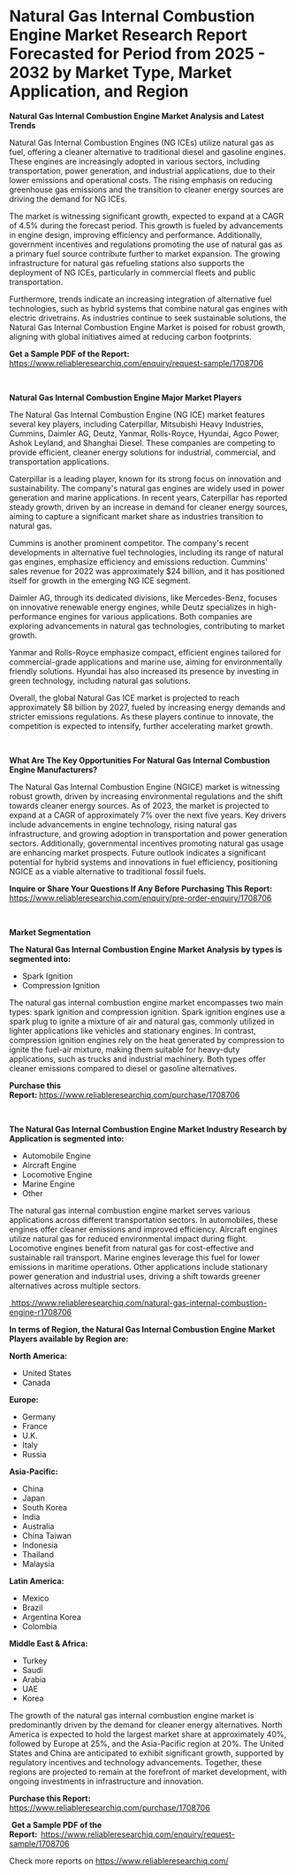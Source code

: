 <p><h1>Natural Gas Internal Combustion Engine Market Research Report Forecasted for Period from 2025 -  2032 by Market Type, Market Application, and Region</h1></p><p><strong>Natural Gas Internal Combustion Engine Market Analysis and Latest Trends</strong></p>
<p><p>Natural Gas Internal Combustion Engines (NG ICEs) utilize natural gas as fuel, offering a cleaner alternative to traditional diesel and gasoline engines. These engines are increasingly adopted in various sectors, including transportation, power generation, and industrial applications, due to their lower emissions and operational costs. The rising emphasis on reducing greenhouse gas emissions and the transition to cleaner energy sources are driving the demand for NG ICEs.</p><p>The market is witnessing significant growth, expected to expand at a CAGR of 4.5% during the forecast period. This growth is fueled by advancements in engine design, improving efficiency and performance. Additionally, government incentives and regulations promoting the use of natural gas as a primary fuel source contribute further to market expansion. The growing infrastructure for natural gas refueling stations also supports the deployment of NG ICEs, particularly in commercial fleets and public transportation.</p><p>Furthermore, trends indicate an increasing integration of alternative fuel technologies, such as hybrid systems that combine natural gas engines with electric drivetrains. As industries continue to seek sustainable solutions, the Natural Gas Internal Combustion Engine Market is poised for robust growth, aligning with global initiatives aimed at reducing carbon footprints.</p></p>
<p><strong>Get a Sample PDF of the Report:&nbsp;</strong> <a href="https://www.reliableresearchiq.com/enquiry/request-sample/1708706?utm_campaign=2173&utm_medium=2&utm_source=Github&utm_content=ia&utm_term=16022025&utm_id=natural-gas-internal-combustion-engine">https://www.reliableresearchiq.com/enquiry/request-sample/1708706</a></p>
<p>&nbsp;</p>
<p><strong>Natural Gas Internal Combustion Engine Major Market Players</strong></p>
<p><p>The Natural Gas Internal Combustion Engine (NG ICE) market features several key players, including Caterpillar, Mitsubishi Heavy Industries, Cummins, Daimler AG, Deutz, Yanmar, Rolls-Royce, Hyundai, Agco Power, Ashok Leyland, and Shanghai Diesel. These companies are competing to provide efficient, cleaner energy solutions for industrial, commercial, and transportation applications.</p><p>Caterpillar is a leading player, known for its strong focus on innovation and sustainability. The company's natural gas engines are widely used in power generation and marine applications. In recent years, Caterpillar has reported steady growth, driven by an increase in demand for cleaner energy sources, aiming to capture a significant market share as industries transition to natural gas.</p><p>Cummins is another prominent competitor. The company's recent developments in alternative fuel technologies, including its range of natural gas engines, emphasize efficiency and emissions reduction. Cummins' sales revenue for 2022 was approximately $24 billion, and it has positioned itself for growth in the emerging NG ICE segment.</p><p>Daimler AG, through its dedicated divisions, like Mercedes-Benz, focuses on innovative renewable energy engines, while Deutz specializes in high-performance engines for various applications. Both companies are exploring advancements in natural gas technologies, contributing to market growth.</p><p>Yanmar and Rolls-Royce emphasize compact, efficient engines tailored for commercial-grade applications and marine use, aiming for environmentally friendly solutions. Hyundai has also increased its presence by investing in green technology, including natural gas solutions.</p><p>Overall, the global Natural Gas ICE market is projected to reach approximately $8 billion by 2027, fueled by increasing energy demands and stricter emissions regulations. As these players continue to innovate, the competition is expected to intensify, further accelerating market growth.</p></p>
<p>&nbsp;</p>
<p><strong>What Are The Key Opportunities For Natural Gas Internal Combustion Engine Manufacturers?</strong></p>
<p><p>The Natural Gas Internal Combustion Engine (NGICE) market is witnessing robust growth, driven by increasing environmental regulations and the shift towards cleaner energy sources. As of 2023, the market is projected to expand at a CAGR of approximately 7% over the next five years. Key drivers include advancements in engine technology, rising natural gas infrastructure, and growing adoption in transportation and power generation sectors. Additionally, governmental incentives promoting natural gas usage are enhancing market prospects. Future outlook indicates a significant potential for hybrid systems and innovations in fuel efficiency, positioning NGICE as a viable alternative to traditional fossil fuels.</p></p>
<p><strong>Inquire or Share Your Questions If Any Before Purchasing This Report:</strong> <a href="https://www.reliableresearchiq.com/enquiry/pre-order-enquiry/1708706?utm_campaign=2173&utm_medium=2&utm_source=Github&utm_content=ia&utm_term=16022025&utm_id=natural-gas-internal-combustion-engine">https://www.reliableresearchiq.com/enquiry/pre-order-enquiry/1708706</a></p>
<p>&nbsp;</p>
<p><strong>Market Segmentation</strong></p>
<p><strong>The Natural Gas Internal Combustion Engine Market Analysis by types is segmented into:</strong></p>
<p><ul><li>Spark Ignition</li><li>Compression Ignition</li></ul></p>
<p><p>The natural gas internal combustion engine market encompasses two main types: spark ignition and compression ignition. Spark ignition engines use a spark plug to ignite a mixture of air and natural gas, commonly utilized in lighter applications like vehicles and stationary engines. In contrast, compression ignition engines rely on the heat generated by compression to ignite the fuel-air mixture, making them suitable for heavy-duty applications, such as trucks and industrial machinery. Both types offer cleaner emissions compared to diesel or gasoline alternatives.</p></p>
<p><strong>Purchase this Report:&nbsp;</strong><a href="https://www.reliableresearchiq.com/purchase/1708706?utm_campaign=2173&utm_medium=2&utm_source=Github&utm_content=ia&utm_term=16022025&utm_id=natural-gas-internal-combustion-engine">https://www.reliableresearchiq.com/purchase/1708706</a></p>
<p>&nbsp;</p>
<p><strong>The Natural Gas Internal Combustion Engine Market Industry Research by Application is segmented into:</strong></p>
<p><ul><li>Automobile Engine</li><li>Aircraft Engine</li><li>Locomotive Engine</li><li>Marine Engine</li><li>Other</li></ul></p>
<p><p>The natural gas internal combustion engine market serves various applications across different transportation sectors. In automobiles, these engines offer cleaner emissions and improved efficiency. Aircraft engines utilize natural gas for reduced environmental impact during flight. Locomotive engines benefit from natural gas for cost-effective and sustainable rail transport. Marine engines leverage this fuel for lower emissions in maritime operations. Other applications include stationary power generation and industrial uses, driving a shift towards greener alternatives across multiple sectors.</p></p>
<p><a href="https://www.reliableresearchiq.com/natural-gas-internal-combustion-engine-r1708706?utm_campaign=2173&utm_medium=2&utm_source=Github&utm_content=ia&utm_term=16022025&utm_id=natural-gas-internal-combustion-engine">&nbsp;https://www.reliableresearchiq.com/natural-gas-internal-combustion-engine-r1708706</a></p>
<p><strong>In terms of Region, the Natural Gas Internal Combustion Engine Market Players available by Region are:</strong></p>
<p>
    <p> <strong> North America: </strong>
        <ul>
            <li>United States</li>
            <li>Canada</li>
        </ul>
        </p> 
    <p> <strong> Europe: </strong>
        <ul>
            <li>Germany</li>
            <li>France</li>
            <li>U.K.</li>
            <li>Italy</li>
            <li>Russia</li>
        </ul>
        </p> 
    <p> <strong> Asia-Pacific: </strong>
        <ul>
            <li>China</li>
            <li>Japan</li>
            <li>South Korea</li>
            <li>India</li>
            <li>Australia</li>
            <li>China Taiwan</li>
            <li>Indonesia</li>
            <li>Thailand</li>
            <li>Malaysia</li>
        </ul>
        </p> 
    <p> <strong> Latin America: </strong>
        <ul>
            <li>Mexico</li>
            <li>Brazil</li>
            <li>Argentina Korea</li>
            <li>Colombia</li>
        </ul>
        </p> 
    <p> <strong> Middle East & Africa: </strong>
        <ul>
            <li>Turkey</li>
            <li>Saudi</li>
            <li>Arabia</li>
            <li>UAE</li>
            <li>Korea</li>
        </ul>
    </p>
    </p>
<p><p>The growth of the natural gas internal combustion engine market is predominantly driven by the demand for cleaner energy alternatives. North America is expected to hold the largest market share at approximately 40%, followed by Europe at 25%, and the Asia-Pacific region at 20%. The United States and China are anticipated to exhibit significant growth, supported by regulatory incentives and technology advancements. Together, these regions are projected to remain at the forefront of market development, with ongoing investments in infrastructure and innovation.</p></p>
<p><strong>Purchase this Report: </strong><a href="https://www.reliableresearchiq.com/purchase/1708706?utm_campaign=2173&utm_medium=2&utm_source=Github&utm_content=ia&utm_term=16022025&utm_id=natural-gas-internal-combustion-engine">https://www.reliableresearchiq.com/purchase/1708706</a></p>
<p>&nbsp;<strong>Get a Sample PDF of the Report:&nbsp;&nbsp;</strong><a href="https://www.reliableresearchiq.com/enquiry/request-sample/1708706?utm_campaign=2173&utm_medium=2&utm_source=Github&utm_content=ia&utm_term=16022025&utm_id=natural-gas-internal-combustion-engine">https://www.reliableresearchiq.com/enquiry/request-sample/1708706</a></p>
<p><strong></strong></p>
<p>Check more reports on <a href="https://www.reliableresearchiq.com/?utm_campaign=2173&utm_medium=2&utm_source=Github&utm_content=ia&utm_term=16022025&utm_id=natural-gas-internal-combustion-engine">https://www.reliableresearchiq.com/</a></p>
